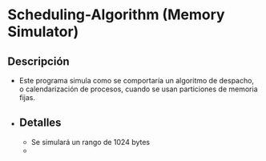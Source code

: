 # Scheduling-Algorithm (Memory Simulator)
## Descripción
- Este programa simula como se comportaría un algoritmo de despacho, o calendarización de procesos, cuando se usan particiones de memoria fijas.
- ## Detalles
	* Se simulará un rango de 1024 bytes
    * 

